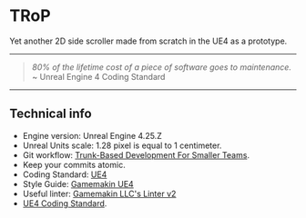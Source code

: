 # TRoP
Yet another 2D side scroller made from scratch in the UE4 as a prototype.

---
>*80% of the lifetime cost of a piece of software goes to maintenance.*
>~ Unreal Engine 4 Coding Standard
---

## Technical info
- Engine version: Unreal Engine 4.25.Z
- Unreal Units scale: 1.28 pixel is equal to 1 centimeter.
- Git workflow: [Trunk-Based Development For Smaller Teams](https://trunkbaseddevelopment.com/#trunk-based-development-for-smaller-teams).
- Keep your commits atomic.
- Coding Standard: [UE4](https://docs.unrealengine.com/en-US/Programming/Development/CodingStandard/index.html)
- Style Guide: [Gamemakin UE4](http://ue4.style)
- Useful linter: [Gamemakin LLC's Linter v2](https://www.unrealengine.com/marketplace/en-US/product/linter-v2)
- [UE4 Coding Standard](https://docs.unrealengine.com/en-US/Programming/Development/CodingStandard/index.html).
